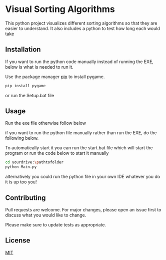 # Visual Sorting Algorithms

This python project visualizes different sorting algorithms so that they are easier to understand. It also includes a python to test how long each would take

## Installation

If you want to run the python code manually instead of running the EXE, below is what is needed to run it.

Use the package manager [pip](https://pip.pypa.io/en/stable/) to install pygame.

```bash
pip install pygame
```
or run the Setup.bat file
## Usage
Run the exe file otherwise follow below

if you want to run the python file manually rather than run the EXE, do the following below.

To automatically start it you can run the start.bat file which will start the program or run the code below to start it manually
```bash
cd yourdrive:\pathtofolder
python Main.py
```
alternatively you could run the python file in your own IDE whatever you do it is up too you!

## Contributing

Pull requests are welcome. For major changes, please open an issue first
to discuss what you would like to change.

Please make sure to update tests as appropriate.

## License

[MIT](https://choosealicense.com/licenses/mit/)
